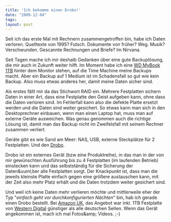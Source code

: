 ```yaml
---
title: 'Ich bekomme einen Drobo!'
date: "2009-12-04"
tags: 
layout: post
---
```

<p><span class="dropCap">S</span>eit ich das erste Mal mit Rechnern zusammengetroffen bin, habe ich Daten verloren. Quelltexte von 1995? Futsch. Dokumente von fr&uuml;her? Weg. Musik? Verschwunden. Gescannte Rechnungen und Briefe? Im Nirvana.</p>

<p>Seit Tagen mache ich mir deshalb Gedanken über eine gute Backupl&ouml;sung, die mir auch in Zukunft weiter hilft. Im Moment habe ich eine <a href="http://www.amazon.de/Western-Digital-BAAF0010HBK-Essential-Festplatte/dp/B002KPW5JM/kopisde-21">WD MyBook 1TB</a> hinter dem Monitor stehen, auf die Time Machine meine Backups macht. Aber ein Backup auf 1 Medium ist im Schadensfall so gut wie kein Backup. Also muss etwas anderes her, damit meine Daten sicher sind.</p>

<p>Als erstes f&auml;llt mir da das Stichwort RAID ein. Mehrere Festplatten sichern Daten in einer Art, dass eine Festplatte den Geist aufgeben kann, ohne dass die Daten verloren sind. Im Fehlerfall kann also die defekte Platte ersetzt werden und die Daten sind weiter gesichert. So etwas kann man sich in den Desktoprechner einbauen, wenn man einen Laptop hat, muss man auf externe Ger&auml;te ausweichen. Was genau genommen auch die richtige L&ouml;sung ist, damit man das Backup nicht im Zweifelsfall mit seinem Rechner zusammen verliert.</p>

<p>Ger&auml;te gibt es wie Sand am Meer: NAS, USB, externe Steckpl&auml;tze f&uuml;r 2 Festplatten. Und den&nbsp;<a href="http://www.drobo.com/products/drobo.php">Drobo</a>.</p>

<p>Drobo ist ein externes Ger&auml;t (bzw eine Produktreihe), in das man in der von mir gew&uuml;nschten Ausf&uuml;hrung bis zu 4 Festplatten (im laufenden Betrieb) einstecken kann und das selbstst&auml;ndig f&uuml;r die Sicherung der Daten&amp;uuml;ber alle Festplatten sorgt. Der Knackpunkt ist, dass man die jeweils kleinste Platte einfach gegen eine gr&ouml;&szlig;ere austauschen kann, mit der Zeit also mehr Platz erh&auml;lt und die Daten trotzdem weiter gesichert sind.</p>

<p>Und weil ich keine Daten mehr verlieren m&ouml;chte und mittlerweile eher der Typ "<em>einfach geht vor durchkonfigurierten N&auml;chten</em>" bin, hab ich gerade einen Drobo bestellt. Bei <a href="http://www.amazon.co.uk/">Amazon UK</a>, das Angebot war inkl. 1TB Festplatte von <a href="http://www.wdc.com/de/">Western Digital</a> g&uuml;nstiger als alle deutschen Seiten. Wenn das Ger&auml;t angekommen ist, mach ich mal Fotos&amp;amp; Videos. ;-)</p>
